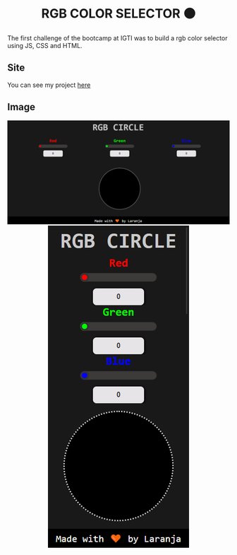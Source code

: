 <h1 align="center">
  RGB COLOR SELECTOR ⚫
</h1>
The first challenge of the bootcamp at IGTI was to build a rgb color selector using JS, CSS and HTML.

## Site

You can see my project [here](https://emersonlaranja.github.io/rgb-color-selector/)

## Image

<p align="center">
  <img src="src/assets/rgb-color-selector-web.png">
  <img src="src/assets/rgb-color-selector-mobile.png">
</p>
